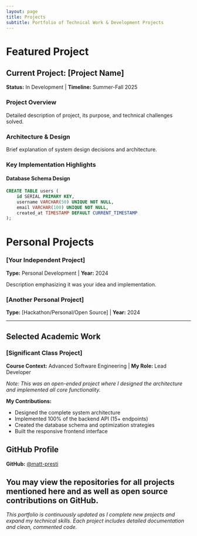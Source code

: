 ```yaml
---
layout: page
title: Projects
subtitle: Portfolio of Technical Work & Development Projects
---
```


# Featured Project

## Current Project: [Project Name]
**Status:** In Development | **Timeline:** Summer-Fall 2025

### Project Overview
Detailed description of project, its purpose, and technical challenges solved.

### Architecture & Design
Brief explanation of system design decisions and architecture.

### Key Implementation Highlights

#### Database Schema Design
```sql
CREATE TABLE users (
    id SERIAL PRIMARY KEY,
    username VARCHAR(50) UNIQUE NOT NULL,
    email VARCHAR(100) UNIQUE NOT NULL,
    created_at TIMESTAMP DEFAULT CURRENT_TIMESTAMP
);
```


# Personal Projects

### [Your Independent Project]
**Type:** Personal Development | **Year:** 2024

Description emphasizing it was your idea and implementation.

### [Another Personal Project]
**Type:** [Hackathon/Personal/Open Source] | **Year:** 2024

---

## Selected Academic Work

### [Significant Class Project]
**Course Context:** Advanced Software Engineering | **My Role:** Lead Developer

*Note: This was an open-ended project where I designed the architecture and implemented all core functionality.*

**My Contributions:**
- Designed the complete system architecture
- Implemented 100% of the backend API (15+ endpoints)
- Created the database schema and optimization strategies
- Built the responsive frontend interface



## GitHub Profile

**GitHub:** [@matt-presti](https://github.com/matt-presti)

You may view the repositories for all projects mentioned here and as well as open source contributions on GitHub. 
---

*This portfolio is continuously updated as I complete new projects and expand my technical skills. Each project includes detailed documentation and clean, commented code.*
